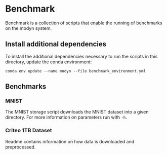 # Benchmark

Benchmark is a collection of scripts that enable the running of benchmarks on the modyn system.

## Install additional dependencies

To install the additional dependencies necessary to run the scripts in this directory, update the conda environment:

`conda env update --name modyn --file benchmark_environment.yml`

## Benchmarks

### MNIST 
The MNIST storage script downloads the MNIST dataset into a given directory. For more information on parameters run with `-h`.


### Criteo 1TB Dataset
Readme contains information on how data is downloaded and preprocessed. 
